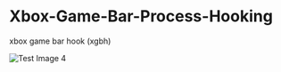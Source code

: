 # Xbox-Game-Bar-Process-Hooking
xbox game bar hook (xgbh)


![Test Image 4](https://streamable.com/wlz4ns)
